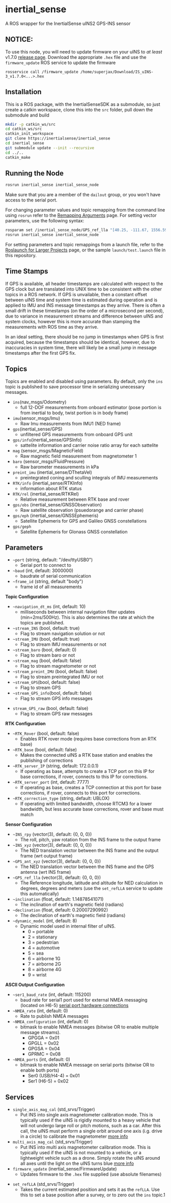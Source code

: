 # inertial_sense

A ROS wrapper for the InertialSense uINS2 GPS-INS sensor

## NOTICE:

To use this node, you will need to update firmware on your uINS to _at least_  v1.7.0 [release page](https://github.com/inertialsense/InertialSenseSDK/releases). Download the appropriate `.hex` file and use the `firmware_update` ROS service to update the firmware

``` 
rosservice call /firmware_update /home/superjax/Download/IS_uINS-3_v1.7.0<...>.hex
```

## Installation
This is a ROS package, with the InertialSenseSDK as a submodule, so just create a catkin workspace, clone this into the `src` folder, pull down the submodule and build

``` bash
mkdir -p catkin_ws/src
cd catkin_ws/src
catkin_init_workspace
git clone https://inertialsense/inertial_sense
cd inertial_sense
git submodule update --init --recursive
cd ../..
catkin_make
```

## Running the Node

```bash
rosrun inertial_sense inertial_sense_node
```

Make sure that you are a member of the `dailout` group, or you won't have access to the serial port.

For changing parameter values and topic remapping from the command line using `rosrun` refer to the [Remapping Arguments](http://wiki.ros.org/Remapping%20Arguments) page. For setting vector parameters, use the following syntax:

``` bash
rosparam set /inertial_sense_node/GPS_ref_lla "[40.25, -111.67, 1556.59]"
rosrun inertial_sense inertial_sense_node
```

For setting parameters and topic remappings from a launch file, refer to the [Roslaunch for Larger Projects](http://wiki.ros.org/roslaunch/Tutorials/Roslaunch%20tips%20for%20larger%20projects) page, or the sample `launch/test.launch` file in this repository.

## Time Stamps

If GPS is available, all header timestamps are calculated with respect to the GPS clock but are translated into UNIX time to be consistent with the other topics in a ROS network.  If GPS is unvailable, then a constant offset between uINS time and system time is estimated during operation  and is applied to IMU and INS message timestamps as they arrive.  There is often a small drift in these timestamps (on the order of a microsecond per second), due to variance in measurement streams and difference between uINS and system clocks, however this is more accurate than stamping the measurements with ROS time as they arrive.  

In an ideal setting, there should be no jump in timestamps when GPS is first acquired, because the timestamps should be identical, however, due to inaccuracies in system time, there will likely be a small jump in message timestamps after the first GPS fix.

## Topics

Topics are enabled and disabled using parameters.  By default, only the `ins` topic is published to save processor time in serializing unecessary messages.
- `ins`(nav_msgs/Odometry)
    - full 12-DOF measurements from onboard estimator (pose portion is from inertial to body, twist portion is in body frame)
- `imu`(sensor_msgs/Imu)
    - Raw Imu measurements from IMU1 (NED frame)
- `gps`(inertial_sense/GPS)
    - unfiltered GPS measurements from onboard GPS unit
- `gps/info`(inertial_sense/GPSInfo)
    - sattelite information and carrier noise ratio array for each sattelite
- `mag` (sensor_msgs/MagneticField)
    - Raw magnetic field measurement from magnetometer 1
- `baro` (sensor_msgs/FluidPressure)
    - Raw barometer measurements in kPa
- `preint_imu` (inertial_sense/DThetaVel)
    - preintegrated coning and sculling integrals of IMU measurements
- `RTK/info` (inertial_sense/RTKInfo)
    - information about RTK status
- `RTK/rel` (inertial_sense/RTKRel)
    * Relative measurement between RTK base and rover
- `gps/obs` (inertial_sense/GNSSObservation)
    * Raw satellite observation (psuedorange and carrier phase)
- `gps/eph` (inertial_sense/GNSSEphemeris)
    * Satellite Ephemeris for GPS and Galileo GNSS constellations
- `gps/geph`
    * Satellite Ephemeris for Glonass GNSS constellation

## Parameters

* `~port` (string, default: "/dev/ttyUSB0")
  - Serial port to connect to
* `~baud` (int, default: 3000000)
  - baudrate of serial communication
* `~frame_id` (string, default "body")
  - frame id of all measurements

**Topic Configuration**
* `~navigation_dt_ms` (int, default: 10)
   - milliseconds between internal navigation filter updates (min=2ms/500Hz).  This is also determines the rate at which the topics are published.
* `~stream_INS` (bool, default: true)
   - Flag to stream navigation solution or not
* `~stream_IMU` (bool, default: true)
   - Flag to stream IMU measurements or not
* `~stream_baro` (bool, default: 0)
   - Flag to stream baro or not
* `~stream_mag` (bool, default: false)
   - Flag to stream magnetometer or not
* `~stream_preint_IMU` (bool, default: false)
   - Flag to stream preintegrated IMU or not
* `~stream_GPS`(bool, default: false)
   - Flag to stream GPS
* `~stream_GPS_info`(bool, default: false)
   - Flag to stream GPS info messages
- `stream_GPS_raw` (bool, default: false)
   - Flag to stream GPS raw messages

**RTK Configuration**
* `~RTK_Rover` (bool, default: false)
  - Enables RTK rover mode (requires base corrections from an RTK base)
* `~RTK_base` (bool, default: false)
  - Makes the connected uINS a RTK base station and enables the publishing of corrections
* `~RTK_server_IP` (string, default: 172.0.0.1)
  - If operating as base, attempts to create a TCP port on this IP for base corrections, if rover, connects to this IP for corrections.
* `~RTK_server_port` (int, default: 7777)
  - If operating as base, creates a TCP connection at this port for base corrections, if rover, connects to this port for corrections.
* `~RTK_correction_type` (string, default: UBLOX)
  - If operating with limited bandwidth, choose RTCM3 for a lower bandwidth, but less accurate base corrections,  rover and base must match

**Sensor Configuration**
* `~INS_rpy` (vector(3), default: {0, 0, 0})
    - The roll, pitch, yaw rotation from the INS frame to the output frame
* `~INS_xyz` (vector(3), default: {0, 0, 0})
    - The NED translation vector between the INS frame and the output frame (wrt output frame)
* `~GPS_ant_xyz` (vector(3), default: {0, 0, 0})
    - The NED translation vector between the INS frame and the GPS antenna (wrt INS frame)
* `~GPS_ref_lla` (vector(3), default: {0, 0, 0})
    - The Reference longitude, latitude and altitude for NED calculation in degrees, degrees and meters (use the `set_refLLA` service to update this automatically)
* `~inclination` (float, default: 1.14878541071)
    - The inclination of earth's magnetic field (radians)
* `~declination` (float, default: 0.20007290992)
    - The declination of earth's magnetic field (radians)
* `~dynamic_model` (int, default: 8)
    - Dynamic model used in internal filter of uINS.
       - 0 = portable
       - 2 = stationary
       - 3 = pedestrian
       - 4 = automotive
       - 5 = sea
       - 6 = airborne 1G
       - 7 = airborne 2G
       - 8 = airborne 4G
       - 9 = wrist

**ASCII Output Configuration**
* `~ser1_baud_rate` (int, default: 115200)
    - baud rate for serial1 port used for external NMEA messaging (located on H6-5) [serial port hardware connections](http://docs.inertialsense.com/user-manual/Setup_Integration/hardware_integration/#pin-definition)
* `~NMEA_rate` (int, default: 0)
    - Rate to publish NMEA messages
* `~NMEA_configuration` (int, default: 0)
    - bitmask to enable NMEA messages (bitwise OR to enable multiple message streams).
      - GPGGA = 0x01
      - GPGLL = 0x02
      - GPGSA = 0x04
      - GPRMC = 0x08
* `~NMEA_ports` (int, default: 0)
    - bitmask to enable NMEA message on serial ports (bitwise OR to enable both ports) 
      - Ser0 (USB/H4-4)  = 0x01 
      - Ser1 (H6-5) = 0x02 

## Services
- `single_axis_mag_cal` (std_srvs/Trigger)
  - Put INS into single axis magnetometer calibration mode.  This is typically used if the uINS is rigidly mounted to a heavy vehicle that will not undergo large roll or pitch motions, such as a car. After this call, the uINS must perform a single orbit around one axis (i.g. drive in a circle) to calibrate the magnetometer [more info](http://docs.inertialsense.com/user-manual/Setup_Integration/magnetometer_calibration/)
- `multi_axis_mag_cal` (std_srvs/Trigger)
  - Put INS into multi axis magnetometer calibration mode.  This is typically used if the uINS is not mounted to a vehicle, or a lightweight vehicle such as a drone.  Simply rotate the uINS around all axes until the light on the uINS turns blue [more info](http://docs.inertialsense.com/user-manual/Setup_Integration/magnetometer_calibration/)
- `firmware_update` (inertial_sense/FirmwareUpdate)
  - Updates firmware to the `.hex` file supplied (use absolute filenames)
* `set_refLLA` (std_srvs/Trigger)
  - Takes the current estimated position and sets it as the `refLLA`.  Use this to set a base position after a survey, or to zero out the `ins` topic.1